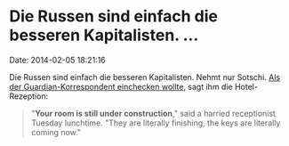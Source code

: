 Die Russen sind einfach die besseren Kapitalisten. \...
=======================================================

Date: 2014-02-05 18:21:16

Die Russen sind einfach die besseren Kapitalisten. Nehmt nur Sotschi.
[Als der Guardian-Korrespondent einchecken
wollte](http://www.theguardian.com/world/2014/feb/04/sochi-2014-winter-olympics-press-rooms-construction-delays),
sagt ihm die Hotel-Rezeption:

> \"**Your room is still under construction**,\" said a harried
> receptionist Tuesday lunchtime. \"They are literally finishing, the
> keys are literally coming now.\"
